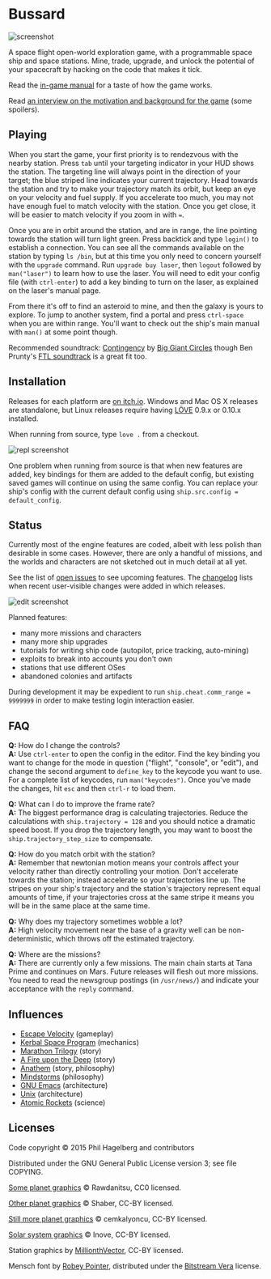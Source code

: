 # Bussard

<img src="http://p.hagelb.org/bussard.png" alt="screenshot" />

A space flight open-world exploration game, with a programmable space
ship and space stations. Mine, trade, upgrade, and unlock the potential of your
spacecraft by hacking on the code that makes it tick.

Read the [in-game manual](manual.md) for a taste of how the game works.

Read [an interview on the motivation and background for the game](http://hifibyapg.com/volume-3.html#A.conversation.with.Phil.Hagelberg.on.Bussard) (some spoilers).

## Playing

When you start the game, your first priority is to rendezvous with the
nearby station. Press `tab` until your targeting indicator in your HUD
shows the station. The targeting line will always point in the direction of
your target; the blue striped line indicates your current
trajectory. Head towards the station and try to make your trajectory
match its orbit, but keep an eye on your velocity and fuel supply. If
you accelerate too much, you may not have enough fuel to match
velocity with the station. Once you get close, it will be easier to
match velocity if you zoom in with `=`.

Once you are in orbit around the station, and are in range, the line
pointing towards the station will turn light green. Press backtick and
type `login()` to establish a connection. You can see all the commands
available on the station by typing `ls /bin`, but at this time you
only need to concern yourself with the `upgrade` command. Run `upgrade
buy laser`, then `logout` followed by `man("laser")` to learn how to
use the laser. You will need to edit your config file (with
`ctrl-enter`) to add a key binding to turn on the laser, as explained
on the laser's manual page.

From there it's off to find an asteroid to mine, and then the galaxy
is yours to explore. To jump to another system, find a portal and
press `ctrl-space` when you are within range. You'll want to check out
the ship's main manual with `man()` at some point though.

Recommended soundtrack:
[Contingency](http://music.biggiantcircles.com/album/contingency) by
[Big Giant Circles](http://www.biggiantcircles.com/) though Ben Prunty's
[FTL soundtrack](https://benprunty.bandcamp.com/album/ftl) is a great
fit too.

## Installation

Releases for each platform are [on itch.io](https://technomancy.itch.io/bussard).
Windows and Mac OS X releases are standalone, but Linux releases require having
[LÖVE](http://love2d.org) 0.9.x or 0.10.x installed.

When running from source, type `love .` from a checkout.

<img src="http://p.hagelb.org/bussard-repl.png" alt="repl screenshot" />

One problem when running from source is that when new features are
added, key bindings for them are added to the default config, but
existing saved games will continue on using the same config. You can
replace your ship's config with the current default config using
`ship.src.config = default_config`.

## Status

Currently most of the engine features are coded, albeit with less
polish than desirable in some cases. However, there are only a handful
of missions, and the worlds and characters are not sketched out in
much detail at all yet.

See the list of
[open issues](https://gitlab.com/technomancy/bussard/issues) to see
upcoming features. The [changelog](Changelog.md) lists when recent
user-visible changes were added in which releases.

<img src="http://p.hagelb.org/bussard-edit.png" alt="edit screenshot" />

Planned features:

* many more missions and characters
* many more ship upgrades
* tutorials for writing ship code (autopilot, price tracking, auto-mining)
* exploits to break into accounts you don't own
* stations that use different OSes
* abandoned colonies and artifacts

During development it may be expedient to run `ship.cheat.comm_range = 9999999`
in order to make testing login interaction easier.

## FAQ

**Q:** How do I change the controls?  
**A:** Use `ctrl-enter` to open the config in the editor. Find the key binding you want to change for the mode in question ("flight", "console", or "edit"), and change the second argument to `define_key` to the keycode you want to use. For a complete list of keycodes, run `man("keycodes")`. Once you've made the changes, hit `esc` and then `ctrl-r` to load them.

**Q:** What can I do to improve the frame rate?  
**A:** The biggest performance drag is calculating trajectories. Reduce the calculations with `ship.trajectory = 128` and you should notice a dramatic speed boost. If you drop the trajectory length, you may want to boost the `ship.trajectory_step_size` to compensate.

**Q:** How do you match orbit with the station?  
**A:** Remember that newtonian motion means your controls affect your velocity rather than directly controlling your motion. Don't accelerate towards the station; instead accelerate so your trajectories line up. The stripes on your ship's trajectory and the station's trajectory represent equal amounts of time, if your trajectories cross at the same stripe it means you will be in the same place at the same time.

**Q:** Why does my trajectory sometimes wobble a lot?  
**A:** High velocity movement near the base of a gravity well can be non-deterministic, which throws off the estimated trajectory.

**Q:** Where are the missions?  
**A:** There are currently only a few missions. The main chain starts at Tana Prime and continues on Mars. Future releases will flesh out more missions. You need to read the newsgroup postings (in `/usr/news/`) and indicate your acceptance with the `reply` command.

## Influences

* [Escape Velocity](http://www.ambrosiasw.com/games/ev/) (gameplay)
* [Kerbal Space Program](https://kerbalspaceprogram.com/en/) (mechanics)
* [Marathon Trilogy](http://marathon.bungie.org/story/) (story)
* [A Fire upon the Deep](http://www.tor.com/2009/06/11/the-net-of-a-million-lies-vernor-vinges-a-fire-upon-the-deep/) (story)
* [Anathem](http://www.nealstephenson.com/anathem.html) (story, philosophy)
* [Mindstorms](https://www.goodreads.com/book/show/703532.Mindstorms) (philosophy)
* [GNU Emacs](https://www.gnu.org/software/emacs/) (architecture)
* [Unix](https://en.wikipedia.org/wiki/Unix) (architecture)
* [Atomic Rockets](http://www.projectrho.com/public_html/rocket/) (science)

## Licenses

Code copyright © 2015 Phil Hagelberg and contributors

Distributed under the GNU General Public License version 3; see file COPYING.

[Some planet graphics](http://opengameart.org/content/planets-and-stars-set-high-res) © Rawdanitsu, CC0 licensed.

[Other planet graphics](http://opengameart.org/content/27-planets-in-hi-res) © Shaber, CC-BY licensed.

[Still more planet graphics](http://opengameart.org/content/more-planets) © cemkalyoncu, CC-BY licensed.

[Solar system graphics](http://www.solarsystemscope.com/nexus/resources/planet_images/) © Inove, CC-BY licensed.

Station graphics by [MillionthVector](http://millionthvector.blogspot.de/p/free-sprites_12.html), CC-BY licensed.

Mensch font by [Robey Pointer](http://robey.lag.net/2010/06/21/mensch-font.html), distributed under the [Bitstream Vera](https://www.gnome.org/fonts/) license.
